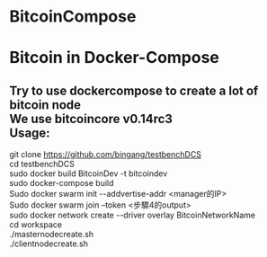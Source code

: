 # BitcoinCompose
Bitcoin in Docker-Compose
=========================
Try to use dockercompose to create a lot of bitcoin node   
We use bitcoincore v0.14rc3  
Usage:   
------
git clone https://github.com/bingang/testbenchDCS  
cd testbenchDCS  
sudo docker build BitcoinDev -t bitcoindev  
sudo docker-compose build  
Sudo docker swarm init  --addvertise-addr <manager的IP>    
Sudo docker swarm join –token <步驟4的output>  
sudo docker network create --driver overlay BitcoinNetworkName   
cd workspace  
./masternodecreate.sh  
./clientnodecreate.sh    






